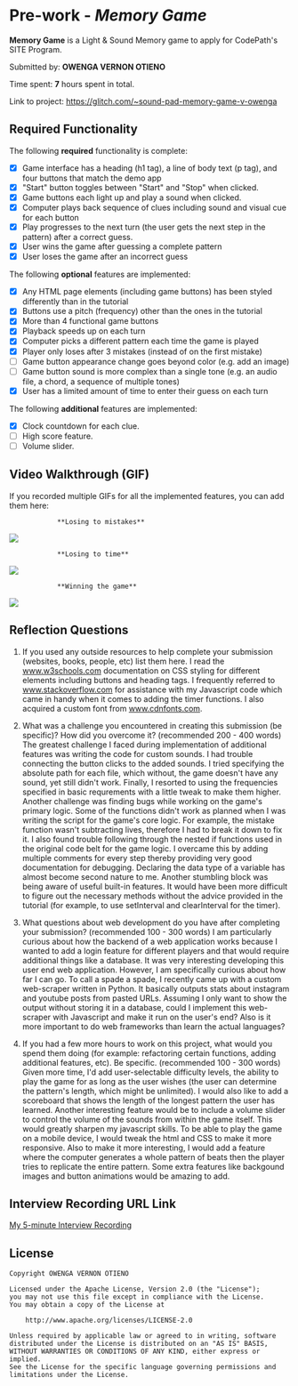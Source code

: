 # Pre-work - *Memory Game*

**Memory Game** is a Light & Sound Memory game to apply for CodePath's SITE Program.

Submitted by: **OWENGA VERNON OTIENO**

Time spent: **7** hours spent in total.

Link to project: https://glitch.com/~sound-pad-memory-game-v-owenga

## Required Functionality

The following **required** functionality is complete:

* [X] Game interface has a heading (h1 tag), a line of body text (p tag), and four buttons that match the demo app
* [X] "Start" button toggles between "Start" and "Stop" when clicked. 
* [X] Game buttons each light up and play a sound when clicked. 
* [X] Computer plays back sequence of clues including sound and visual cue for each button
* [X] Play progresses to the next turn (the user gets the next step in the pattern) after a correct guess. 
* [X] User wins the game after guessing a complete pattern
* [X] User loses the game after an incorrect guess

The following **optional** features are implemented:

* [X] Any HTML page elements (including game buttons) has been styled differently than in the tutorial
* [X] Buttons use a pitch (frequency) other than the ones in the tutorial
* [X] More than 4 functional game buttons
* [X] Playback speeds up on each turn
* [X] Computer picks a different pattern each time the game is played
* [X] Player only loses after 3 mistakes (instead of on the first mistake)
* [ ] Game button appearance change goes beyond color (e.g. add an image)
* [ ] Game button sound is more complex than a single tone (e.g. an audio file, a chord, a sequence of multiple tones)
* [X] User has a limited amount of time to enter their guess on each turn

The following **additional** features are implemented:

- [X] Clock countdown for each clue.
- [ ] High score feature.
- [ ] Volume slider.

## Video Walkthrough (GIF)

If you recorded multiple GIFs for all the implemented features, you can add them here:

                **Losing to mistakes**
![](https://i.imgur.com/bKDx4Fj.gif)

                **Losing to time**
![](https://i.imgur.com/9LdzsX1.gif)

                **Winning the game**
![](https://i.imgur.com/oWMOoyR.gif)

## Reflection Questions
1. If you used any outside resources to help complete your submission (websites, books, people, etc) list them here. 
I read the www.w3schools.com documentation on CSS styling for different elements including buttons and heading tags. I frequently referred to www.stackoverflow.com for assistance with my Javascript code which came in handy when it comes to adding the timer functions. I also acquired a custom font from www.cdnfonts.com.

2. What was a challenge you encountered in creating this submission (be specific)? How did you overcome it? (recommended 200 - 400 words) 
The greatest challenge I faced during implementation of additional features was writing the code for custom sounds. I had trouble connecting the button clicks to the added sounds. I tried specifying the absolute path for each file, which without, the game doesn't have any sound, yet still didn't work.
Finally, I resorted to using the frequencies specified in basic requrements with a little tweak to make them higher.
Another challenge was finding bugs while working on the game's primary logic. Some of the functions didn't work as planned when I was writing the script for the game's core logic. For example, the mistake function wasn't subtracting lives, therefore I had to break it down to fix it.
I also found trouble following through the nested if functions used in the original code belt for the game logic. I overcame this by adding multiple comments for every step thereby providing very good documentation for debugging.
Declaring the data type of a variable has almost become second nature to me. Another stumbling block was being aware of useful built-in features. It would have been more difficult to figure out the necessary methods without the advice provided in the tutorial (for example, to use setInterval and clearInterval for the timer).

3. What questions about web development do you have after completing your submission? (recommended 100 - 300 words) 
I am particularly curious about how the backend of a web application works because I wanted to add a login feature for different players and that would require additional things like a database. It was very interesting developing this user end web application. However, I am specifically curious about how far I can go. To call a spade a spade, I recently came up with a custom web-scraper written in Python. It basically outputs stats about instagram and youtube posts from pasted URLs. Assuming I only want to show the output without storing it in a database, could I implement this web-scraper with Javascript and make it run on the user's end? Also is it more important to do web frameworks than learn the actual languages?

4. If you had a few more hours to work on this project, what would you spend them doing (for example: refactoring certain functions, adding additional features, etc). Be specific. (recommended 100 - 300 words) 
Given more time, I'd add user-selectable difficulty levels, the ability to play the game for as long as the user wishes (the user can determine the pattern's length, which might be unlimited). I would also like to add a scoreboard that shows the length of the longest pattern the user has learned.
Another interesting feature would be to include a volume slider to control the volume of the sounds from within the game itself. This would greatly sharpen my javascript skills.
To be able to play the game on a mobile device, I would tweak the html and CSS to make it more responsive. Also to make it more interesting, I would add a feature where the computer generates a whole pattern of beats then the player tries to replicate the entire pattern.
Some extra features like backgound images and button animations would be amazing to add.



## Interview Recording URL Link

[My 5-minute Interview Recording](https://northwestern.zoom.us/rec/share/wA1U2XZdtNnUMTHtNHtUcD8Fup5WpmJUPIo_z7p9EIra5tWmnbW5K5UakpmjMf1n.fZ54on_t7fuM8gfi)


## License

    Copyright OWENGA VERNON OTIENO

    Licensed under the Apache License, Version 2.0 (the "License");
    you may not use this file except in compliance with the License.
    You may obtain a copy of the License at

        http://www.apache.org/licenses/LICENSE-2.0

    Unless required by applicable law or agreed to in writing, software
    distributed under the License is distributed on an "AS IS" BASIS,
    WITHOUT WARRANTIES OR CONDITIONS OF ANY KIND, either express or implied.
    See the License for the specific language governing permissions and
    limitations under the License.
